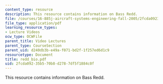 ```yaml
---
content_type: resource
description: This resource contains information on Bass Redd.
file: /courses/16-885j-aircraft-systems-engineering-fall-2005/2fcda09235b570b8d2787df5f1884c0f_redd_bio.pdf
file_type: application/pdf
learning_resource_types:
- Lecture Videos
ocw_type: OCWFile
parent_title: Video Lectures
parent_type: CourseSection
parent_uid: d240db3b-e49a-f071-bd2f-1f257ed6d1c9
resourcetype: Document
title: redd_bio.pdf
uid: 2fcda092-35b5-70b8-d278-7df5f1884c0f
---
```

This resource contains information on Bass Redd.

